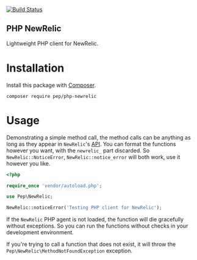 [![Build Status](https://travis-ci.org/PepijnSenders/php-newrelic.svg?branch=master)](https://travis-ci.org/PepijnSenders/php-newrelic)

PHP NewRelic
------------

Lightweight PHP client for NewRelic.

Installation
============

Install this package with [Composer](https://getcomposer.org).

```shell
composer require pep/php-newrelic
```

Usage
=====

Demonstrating a simple method call, the method calls can be anything as long as they appear in `NewRelic`'s [API](https://docs.newrelic.com/docs/agents/php-agent/configuration/php-agent-api). You can format the functions however you want, with the `newrelic_` part discarded. So `NewRelic::NoticeError`, `NewRelic::notice_error` will both work, use it however you like.

```php
<?php

require_once 'vendor/autoload.php';

use Pep\NewRelic;

NewRelic::noticeError('Testing PHP client for NewRelic');
```

If the `NewRelic` PHP agent is not loaded, the function will die gracefully without exceptions. So you can run the functions without checks in your development environment.

If you're trying to call a function that does not exist, it will throw the `Pep\NewRelic\MethodNotFoundException` exception.
